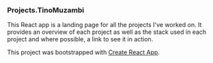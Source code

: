 ### Projects.TinoMuzambi

This React app is a landing page for all the projects I've worked on. It provides an overview of each project as well as the stack used in each project and where possible, a link to see it in action.

This project was bootstrapped with [Create React App](https://github.com/facebook/create-react-app).
